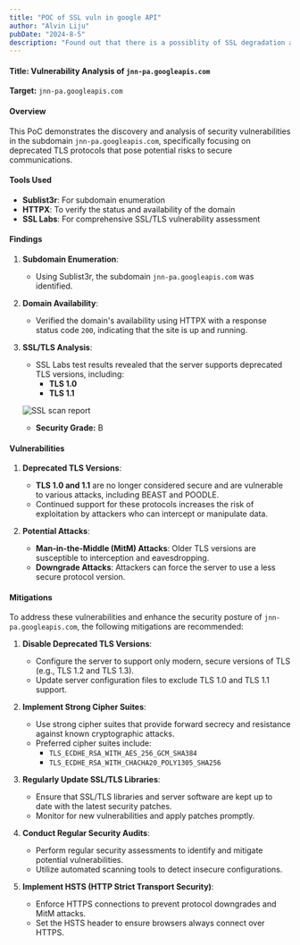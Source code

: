 ```yaml
---
title: "POC of SSL vuln in google API"
author: "Alvin Liju"
pubDate: "2024-8-5"
description: "Found out that there is a possiblity of SSL degradation attack in googleapi subdomain"
---
```



#### Title: Vulnerability Analysis of `jnn-pa.googleapis.com`

**Target:** `jnn-pa.googleapis.com`

#### Overview

This PoC demonstrates the discovery and analysis of security vulnerabilities in the subdomain `jnn-pa.googleapis.com`, specifically focusing on deprecated TLS protocols that pose potential risks to secure communications.

#### Tools Used

- **Sublist3r**: For subdomain enumeration
- **HTTPX**: To verify the status and availability of the domain
- **SSL Labs**: For comprehensive SSL/TLS vulnerability assessment

#### Findings

1. **Subdomain Enumeration**:
    
    - Using Sublist3r, the subdomain `jnn-pa.googleapis.com` was identified.
2. **Domain Availability**:
    
    - Verified the domain's availability using HTTPX with a response status code `200`, indicating that the site is up and running.
3. **SSL/TLS Analysis**:
    
    - SSL Labs test results revealed that the server supports deprecated TLS versions, including:
        - **TLS 1.0**
        - **TLS 1.1**
    
   ![SSL scan report](https://i.imgur.com/bJCxWMa.png)
    
    - **Security Grade:** B 
#### Vulnerabilities

1. **Deprecated TLS Versions**:
    
    - **TLS 1.0 and 1.1** are no longer considered secure and are vulnerable to various attacks, including BEAST and POODLE.
    - Continued support for these protocols increases the risk of exploitation by attackers who can intercept or manipulate data.
2. **Potential Attacks**:
    
    - **Man-in-the-Middle (MitM) Attacks**: Older TLS versions are susceptible to interception and eavesdropping.
    - **Downgrade Attacks**: Attackers can force the server to use a less secure protocol version.

#### Mitigations

To address these vulnerabilities and enhance the security posture of `jnn-pa.googleapis.com`, the following mitigations are recommended:

1. **Disable Deprecated TLS Versions**:
    
    - Configure the server to support only modern, secure versions of TLS (e.g., TLS 1.2 and TLS 1.3).
    - Update server configuration files to exclude TLS 1.0 and TLS 1.1 support.
2. **Implement Strong Cipher Suites**:
    
    - Use strong cipher suites that provide forward secrecy and resistance against known cryptographic attacks.
    - Preferred cipher suites include:
        - `TLS_ECDHE_RSA_WITH_AES_256_GCM_SHA384`
        - `TLS_ECDHE_RSA_WITH_CHACHA20_POLY1305_SHA256`
3. **Regularly Update SSL/TLS Libraries**:
    
    - Ensure that SSL/TLS libraries and server software are kept up to date with the latest security patches.
    - Monitor for new vulnerabilities and apply patches promptly.
4. **Conduct Regular Security Audits**:
    
    - Perform regular security assessments to identify and mitigate potential vulnerabilities.
    - Utilize automated scanning tools to detect insecure configurations.
5. **Implement HSTS (HTTP Strict Transport Security)**:
    
    - Enforce HTTPS connections to prevent protocol downgrades and MitM attacks.
    - Set the HSTS header to ensure browsers always connect over HTTPS.

